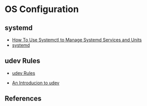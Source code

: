 # OS Configuration

## systemd 
- [How To Use Systemctl to Manage Systemd Services and Units](https:/www.digitalocean.com/community/tutorialshow-to-use-systemctl-to-manage-systemd-services-and-units)
- [systemd](https://access.redhat.com/sites/default/files/attachments/12052018_systemd_6.pdf)

## udev Rules
- [udev Rules](https://linuxconfig.org/tutorial-on-how-to-write-basic-udev-rules-in-linux)

- [An Introducion to udev](https://opensource.com/article/18/11/udev)

## References